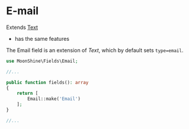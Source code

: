 # E-mail

Extends [Text](/docs/{{version}}/fields/text)  
* has the same features  

The Email field is an extension of *Text*, which by default sets `type=email`.

```php
use MoonShine\Fields\Email;

//...

public function fields(): array
{
    return [
        Email::make('Email')
    ];
}

//...
```
